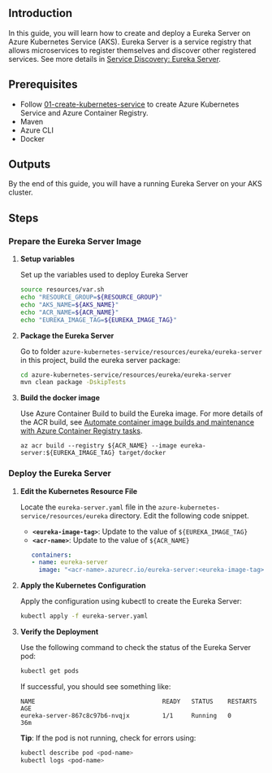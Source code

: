 ## Introduction

In this guide, you will learn how to create and deploy a Eureka Server on Azure Kubernetes Service (AKS). Eureka Server is a service registry that allows microservices to register themselves and discover other registered services. See more details in [Service Discovery: Eureka Server](https://cloud.spring.io/spring-cloud-netflix/multi/multi_spring-cloud-eureka-server.html).

## Prerequisites

- Follow [01-create-kubernetes-service](./01-create-kubernetes-service.md) to create Azure Kubernetes Service and Azure Container Registry.
- Maven
- Azure CLI
- Docker

## Outputs

By the end of this guide, you will have a running Eureka Server on your AKS cluster.

## Steps

### Prepare the Eureka Server Image

1. **Setup variables**
   
   Set up the variables used to deploy Eureka Server
   ```bash
   source resources/var.sh
   echo "RESOURCE_GROUP=${RESOURCE_GROUP}"
   echo "AKS_NAME=${AKS_NAME}"
   echo "ACR_NAME=${ACR_NAME}"
   echo "EUREKA_IMAGE_TAG=${EUREKA_IMAGE_TAG}"
   ```

1. **Package the Eureka Server**

   Go to folder `azure-kubernetes-service/resources/eureka/eureka-server` in this project, build the eureka server package:

   ```bash
   cd azure-kubernetes-service/resources/eureka/eureka-server
   mvn clean package -DskipTests
   ```

1. **Build the docker image**
  
   Use Azure Container Build to build the Eureka image. For more details of the ACR build, see [Automate container image builds and maintenance with Azure Container Registry tasks](https://learn.microsoft.com/en-us/azure/container-registry/container-registry-tasks-overview).

   ```azurecli
   az acr build --registry ${ACR_NAME} --image eureka-server:${EUREKA_IMAGE_TAG} target/docker
   ```

### Deploy the Eureka Server

1. **Edit the Kubernetes Resource File**

   Locate the `eureka-server.yaml` file in the `azure-kubernetes-service/resources/eureka` directory. Edit the following code snippet.

   - **`<eureka-image-tag>`**: Update to the value of `${EUREKA_IMAGE_TAG}`
   - **`<acr-name>`**: Update to the value of `${ACR_NAME}`

   ```yaml
      containers:
      - name: eureka-server
        image: "<acr-name>.azurecr.io/eureka-server:<eureka-image-tag>"
   ```

1. **Apply the Kubernetes Configuration**

   Apply the configuration using kubectl to create the Eureka Server:

   ```bash
   kubectl apply -f eureka-server.yaml
   ```

1. **Verify the Deployment**

   Use the following command to check the status of the Eureka Server pod:

   ```bash
   kubectl get pods
   ```

   If successful, you should see something like:

   ```
   NAME                                   READY   STATUS    RESTARTS   AGE
   eureka-server-867c8c97b6-nvqjx         1/1     Running   0          36m
   ```

   **Tip**: If the pod is not running, check for errors using:
  
   ```bash
   kubectl describe pod <pod-name>
   kubectl logs <pod-name>
   ```

